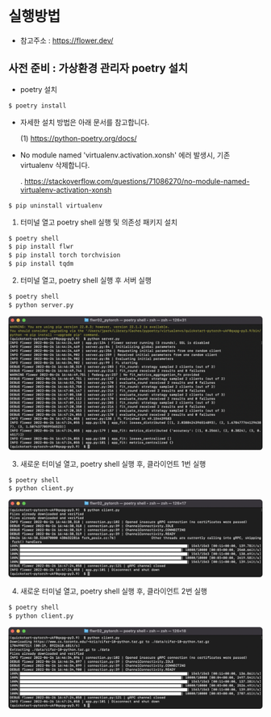 # 실행방법  

- 참고주소 : https://flower.dev/

## 사전 준비 : 가상환경 관리자 poetry 설치

- poetry 설치

```bash
$ poetry install
```

- 자세한 설치 방법은 아래 문서를 참고합니다.

  (1) https://python-poetry.org/docs/


- No module named 'virtualenv.activation.xonsh' 에러 발생시, 기존 virtualenv 삭제합니다.

  . https://stackoverflow.com/questions/71086270/no-module-named-virtualenv-activation-xonsh

```bash
$ pip uninstall virtualenv
```


1. 터미널 열고 poetry shell 실행 및 의존성 패키지 설치
```bash
$ poetry shell
$ pip install flwr
$ pip install torch torchvision
$ pip install tqdm
```

2. 터미널 열고, poetry shell 실행 후 서버 실행 
```bash
$ poetry shell
$ python server.py
```

![연합학습 서버 실행 모습](img4doc/server.png)

3. 새로운 터미널 열고, poetry shell 실행 후, 클라이언트 1번 실행 
```bash
$ poetry shell
$ python client.py
```

![연합학습 클라이언트 1 실행 모습](img4doc/client1.png)

4. 새로운 터미널 열고, poetry shell 실행 후, 클라이언트 2번 실행 
```bash
$ poetry shell
$ python client.py
```

![연합학습 클라이언트 2 실행 모습](img4doc/client2.png)
